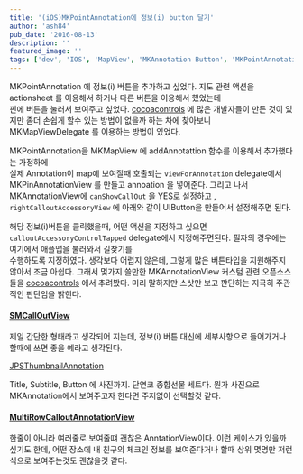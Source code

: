```yaml
---
title: '(iOS)MKPointAnnotation에 정보(i) button 달기'
author: 'ash84'
pub_date: '2016-08-13'
description: ''
featured_image: ''
tags: ['dev', 'IOS', 'MapView', 'MKAnnotation Button', 'MKPointAnnotation', 'Objective-C']
---
```



MKPointAnnotation 에 정보(i) 버튼을 추가하고 싶었다. 지도 관련 액션을 actionsheet 를 이용해서 하거나 다른 버튼을 이용해서 했었는데  
 핀에 버튼을 눌러서 보여주고 싶었다. [cocoacontrols](http://www.cocoacontrols.com/) 에 많은 개발자들이 만든 것이 있지만 좀더 손쉽게 할수 있는 방법이 없을까 하는 차에 찾아보니  
MKMapViewDelegate 를 이용하는 방법이 있었다.

MKPointAnnotation을 MKMapView 에 addAnnotattion 함수를 이용해서 추가했다는 가정하에  
 실제 Annotation이 map에 보여질때 호출되는 `viewForAnnotation` delegate에서 MKPinAnnotationView 를 만들고 annoation 을 넣어준다. 그리고 나서 MKAnnotationView에 `canShowCallOut` 을 YES로 설정하고 , `rightCalloutAccessoryView` 에 아래와 같이 UIButton을 만들어서 설정해주면 된다.
 

<script src="https://gist.github.com/AhnSeongHyun/8414804.js"></script>
 
 해당 정보(i)버튼을 클릭했을때, 어떤 액션을 지정하고 싶으면 `calloutAccessoryControlTapped` delegate에서 지정해주면된다. 필자의 경우에는 여기에서 애플맵을 불러와서 길찾기를  
 수행하도록 지정하였다. 생각보다 어렵지 않은데, 그렇게 많은 버튼타입을 지원해주지 않아서 조금 아쉽다. 그래서 몇가지 쓸만한 MKAnnotationView 커스텀 관련 오픈소스들을 [cocoacontrols](http://www.cocoacontrols.com/) 에서 추려봤다. 미리 말하지만 스샷만 보고 판단하는 지극히 주관적인 판단임을 밝힌다.  

#### [SMCallOutView](https://www.cocoacontrols.com/controls/smcalloutview)

제일 간단한 형태라고 생각되어 지는데, 정보(i) 버튼 대신에 세부사항으로 들어가거나 할때에 쓰면 좋을 예라고 생각된다.

[JPSThumbnailAnnotation](https://www.cocoacontrols.com/controls/jpsthumbnailannotation)

Title, Subtitle, Button 에 사진까지. 단연코 종합선물 세트다. 뭔가 사진으로 MKAnnotation에서 보여주고자 한다면 주저없이 선택할것 같다. 

#### [MultiRowCalloutAnnotationView](https://www.cocoacontrols.com/controls/multirowcalloutannotationview)


한줄이 아니라 여러줄로 보여줄떄 괜찮은 AnntationView이다. 이런 케이스가 있을까 싶기도 한데, 어떤 장소에 내 친구의 체크인 정보를 보여준다거나 할때 상위 몇명만 저런식으로 보여주는것도 괜찮을것 같다.  
